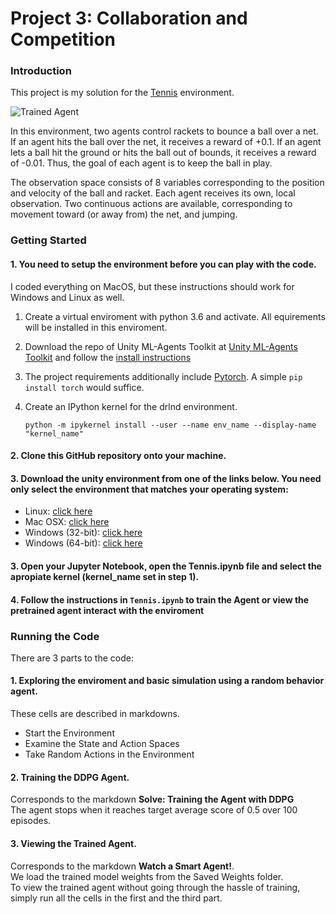 
[//]: # (Image References)

[image1]: https://user-images.githubusercontent.com/10624937/42135623-e770e354-7d12-11e8-998d-29fc74429ca2.gif "Trained Agent"
[image2]: https://user-images.githubusercontent.com/10624937/42135622-e55fb586-7d12-11e8-8a54-3c31da15a90a.gif "Soccer"


# Project 3: Collaboration and Competition

### Introduction

This project is my solution for the [Tennis](https://github.com/Unity-Technologies/ml-agents/blob/master/docs/Learning-Environment-Examples.md#tennis) environment.

![Trained Agent][image1]

In this environment, two agents control rackets to bounce a ball over a net. If an agent hits the ball over the net, it receives a reward of +0.1.  If an agent lets a ball hit the ground or hits the ball out of bounds, it receives a reward of -0.01.  Thus, the goal of each agent is to keep the ball in play.

The observation space consists of 8 variables corresponding to the position and velocity of the ball and racket. Each agent receives its own, local observation.  Two continuous actions are available, corresponding to movement toward (or away from) the net, and jumping. 

### Getting Started

#### 1. You need to setup the environment before you can play with the code.
I coded everything on MacOS, but these instructions should work for Windows and Linux as well.

1. Create a virtual enviroment with python 3.6 and activate. All equirements will be installed in this enviroment.
2. Download the repo of Unity ML-Agents Toolkit at [Unity ML-Agents Toolkit](https://github.com/Unity-Technologies/ml-agents) and follow the [install instructions](https://github.com/Unity-Technologies/ml-agents/blob/master/docs/Readme.md)
3. The project requirements additionally include [Pytorch](https://pytorch.org/). A simple `pip install torch` would suffice.
4. Create an IPython kernel for the drlnd environment.
    
    ```
    python -m ipykernel install --user --name env_name --display-name "kernel_name"
    ```
    
#### 2. Clone this GitHub repository onto your machine. 

#### 3. Download the unity environment from one of the links below.  You need only select the environment that matches your operating system:

  - Linux: [click here](https://s3-us-west-1.amazonaws.com/udacity-drlnd/P3/Tennis/Tennis_Linux.zip)
  - Mac OSX: [click here](https://s3-us-west-1.amazonaws.com/udacity-drlnd/P3/Tennis/Tennis.app.zip)
  - Windows (32-bit): [click here](https://s3-us-west-1.amazonaws.com/udacity-drlnd/P3/Tennis/Tennis_Windows_x86.zip)
  - Windows (64-bit): [click here](https://s3-us-west-1.amazonaws.com/udacity-drlnd/P3/Tennis/Tennis_Windows_x86_64.zip)

#### 3. Open your Jupyter Notebook, open the Tennis.ipynb file and select the apropiate kernel (kernel_name set in step 1).

#### 4. Follow the instructions in `Tennis.ipynb` to train the Agent or view the pretrained agent interact with the enviroment

### Running the Code

There are 3 parts to the code:

#### 1. Exploring the enviroment and basic simulation using a random behavior agent. 
  These cells are described in markdowns.
   * Start the Environment
   * Examine the State and Action Spaces
   * Take Random Actions in the Environment

#### 2. Training the DDPG Agent. 
  Corresponds to the markdown **Solve: Training the Agent with DDPG**
   <br/> The agent stops when it reaches target average score of 0.5 over 100 episodes.
   
#### 3. Viewing the Trained Agent. 
  Corresponds to the markdown **Watch a Smart Agent!**.
   <br/> We load the trained model weights from the Saved Weights folder.
   <br/> To view the trained agent without going through the hassle of training, simply run all the cells in the first and the third  part.